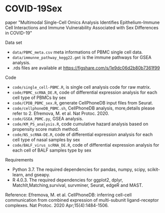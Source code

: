# COVID-19Sex

paper "Multimodal Single-Cell Omics Analysis Identifies Epithelium-Immune Cell Interactions and Immune Vulnerability Associated with Sex Differences in COVID-19"

Data set
* `data/PBMC_meta.csv` meta informations of PBMC single cell data.
* `data/immunne_pathway_kegg22.gmt` is the immune pathways for GSEA analysis.
* .rds files are available at https://figshare.com/s/1e9dc06d2b80b7361f99

Code
* `code/single_cell-PBMC.R`, is single cell analysis code for raw matrix.
* `code/PBMC_scRNA_DE.R`, code of differential expression analysis for each cell type of PBMCs by sex
* `code/CPDB_PBMC_sex.R`, generate CellPhoneDB input files from Seurat.
* `code/cellphoneDB_PBMC.sh`, CellPhoneDB analysis, more,details please refer to 2.	Efremova, M. et al. Nat Protoc. 2020.
* `code/GSEA_PBMC.py`, GSEA analysis.
* `code/KM_PS_analysis.R`, code cumulative hazard analysis based on propensity score match method.
* `code/NS_scRNA-DE.R`, code of differential expression analysis for each cell type of nasal samples by sex
* `code/BALF_virus_scRNA_DE.R`, code of differential expression analysis for each cell of BALF samples type by sex

Requirements
* Python 3.7. The required dependencies for pandas, numpy, scipy, scikit-learn, and gseapy.
* R 4.0.3. The required dependencies for ggplot2, dplyr, MatchIt,Matching,survival, survminer, Seurat, edgeR and MAST.

Reference:
Efremova, M. et al. CellPhoneDB: inferring cell-cell communication from combined expression of multi-subunit ligand-receptor complexes. Nat Protoc. 2020 Apr;15(4):1484-1506.


